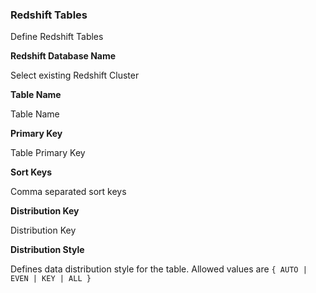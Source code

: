 ### Redshift Tables 

Define Redshift Tables

**Redshift Database Name**

Select existing Redshift Cluster

**Table Name**

Table Name

**Primary Key**

Table Primary Key

**Sort Keys**

Comma separated sort keys

**Distribution Key**

Distribution Key

**Distribution Style**

Defines data distribution style for the table. Allowed values are `{ AUTO | EVEN | KEY | ALL }`
